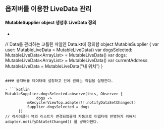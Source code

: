 ## 옵저버를 이용한 LiveData 관리

#### MutableSupplier object 생성후 LiveData 정의

- ```kotlin
// Data를 관리하는 코틀린 파일인 Data.kt에 정의함
object MutableSupplier {
    var user: MutableLiveData<User> = MutableLiveData()
    var dogsSelected: MutableLiveData<ArrayList<DogInfo>> = MutableLiveData()
    var dogs: MutableLiveData<ArrayList<DogInfo>> = MutableLiveData()
    var currentAddress: MutableLiveData<String> = MutableLiveData("내 위치")
}
  ```

#### 옵저버를 데이터에 설정하고 안에 원하는 작업을 실행한다.

- ```kotlin
  MutableSupplier.dogsSelected.observe(this, Observer {
                dogs ->
            mRecyclerViewTop.adapter!!.notifyDataSetChanged()
            Supplier.dogsSelected = dogs
        })
  // 리사이클러 뷰의 리스트가 변경되었을때 자동으로 어댑터에 반영하기 위해서 adapter.notifyDAtaSetChanged() 를 넣어야한다.
  ```

